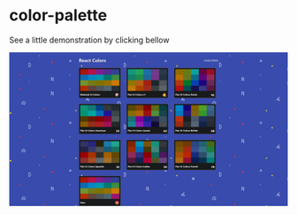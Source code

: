 # color-palette

See a little demonstration by clicking bellow

[![color-palette](/preview.png)](https://github.com/pribeirodias/color-palette/blob/main/demo.mp4)
